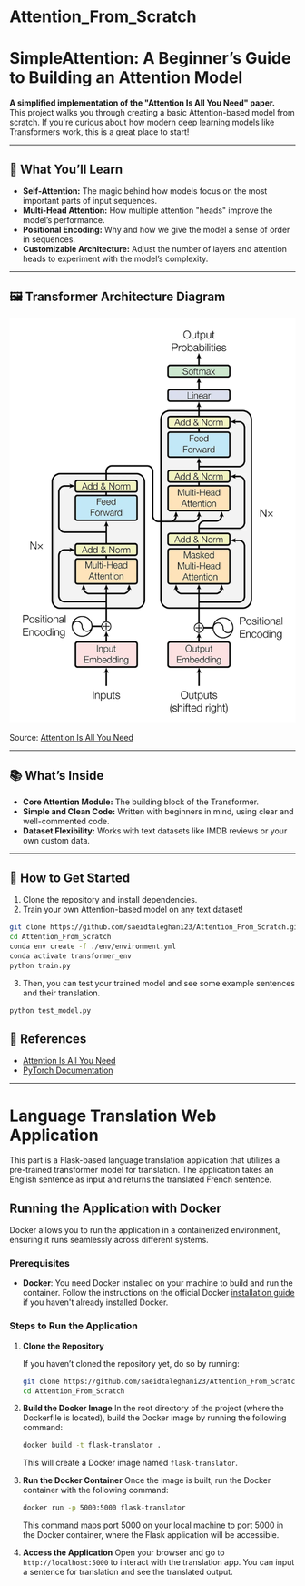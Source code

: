 # Attention_From_Scratch

# **SimpleAttention: A Beginner’s Guide to Building an Attention Model**  
**A simplified implementation of the "Attention Is All You Need" paper.**  
This project walks you through creating a basic Attention-based model from scratch. If you're curious about how modern deep learning models like Transformers work, this is a great place to start!

---

## 🌟 What You’ll Learn  
- **Self-Attention:** The magic behind how models focus on the most important parts of input sequences.  
- **Multi-Head Attention:** How multiple attention "heads" improve the model’s performance.  
- **Positional Encoding:** Why and how we give the model a sense of order in sequences.  
- **Customizable Architecture:** Adjust the number of layers and attention heads to experiment with the model’s complexity.

---
## 🖼️ Transformer Architecture Diagram

![Transformer Diagram](Transformer_Diagram.png)

Source: [Attention Is All You Need](https://arxiv.org/abs/1706.03762)

---
## 📚 What’s Inside  
- **Core Attention Module:** The building block of the Transformer.  
- **Simple and Clean Code:** Written with beginners in mind, using clear and well-commented code.  
- **Dataset Flexibility:** Works with text datasets like IMDB reviews or your own custom data.

---

## 🚀 How to Get Started  
1. Clone the repository and install dependencies.  
2. Train your own Attention-based model on any text dataset!  

```bash
git clone https://github.com/saeidtaleghani23/Attention_From_Scratch.git
cd Attention_From_Scratch
conda env create -f ./env/environment.yml
conda activate transformer_env
python train.py
```
3. Then, you can test your trained model and see some example sentences and their translation.
```bash
python test_model.py
```

## 📖 References
- [Attention Is All You Need](https://arxiv.org/abs/1706.03762)  
- [PyTorch Documentation](https://pytorch.org/docs/stable/index.html)

---
# Language Translation Web Application

This part is a Flask-based language translation application that utilizes a pre-trained transformer model for translation. 
The application takes an English sentence as input and returns the translated French sentence.

## Running the Application with Docker
Docker allows you to run the application in a containerized environment, ensuring it runs seamlessly across different systems.

### Prerequisites

- **Docker**: You need Docker installed on your machine to build and run the container. Follow the instructions on the official Docker [installation guide](https://docs.docker.com/get-docker/) if you haven't already installed Docker.

### Steps to Run the Application
1. **Clone the Repository**

   If you haven’t cloned the repository yet, do so by running:

   ```bash
   git clone https://github.com/saeidtaleghani23/Attention_From_Scratch.git
   cd Attention_From_Scratch
   ```

2. **Build the Docker Image**
    In the root directory of the project (where the Dockerfile is located), build the Docker image by running the following command:
    ```bash
    docker build -t flask-translator .
    ```
    This will create a Docker image named ``flask-translator``.

3. **Run the Docker Container**
    Once the image is built, run the Docker container with the following command:
    ```bash
    docker run -p 5000:5000 flask-translator
    ```
    This command maps port 5000 on your local machine to port 5000 in the Docker container, where the Flask application will be accessible.

4. **Access the Application**
    Open your browser and go to ``http://localhost:5000`` to interact with the translation app.
    You can input a sentence for translation and see the translated output.

